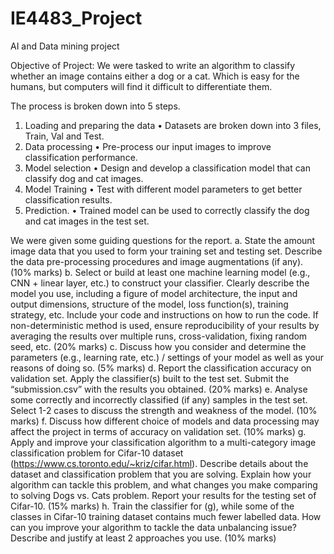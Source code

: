 # IE4483_Project

AI and Data mining project

Objective of Project:
We were tasked to write an algorithm to classify whether an image contains either a dog or a cat. Which is easy for the humans, but computers will find it difficult to differentiate them.

The process is broken down into 5 steps.

1. Loading and preparing the data
   • Datasets are broken down into 3 files, Train, Val and Test.
2. Data processing
   • Pre-process our input images to improve classification performance.
3. Model selection
   • Design and develop a classification model that can classify dog and cat images.
4. Model Training
   • Test with different model parameters to get better classification results.
5. Prediction.
   • Trained model can be used to correctly classify the dog and cat images in the test set.

We were given some guiding questions for the report.
a. State the amount image data that you used to form your training set and testing set. Describe the data pre-processing procedures and image augmentations (if any). (10% marks)
b. Select or build at least one machine learning model (e.g., CNN + linear layer, etc.) to construct your classifier. Clearly describe the model you use, including a figure of model architecture, the input and output dimensions, structure of the model, loss function(s), training strategy, etc. Include your code and instructions on how to run the code. If non-deterministic method is used, ensure reproducibility of your results by averaging the results over multiple runs, cross-validation, fixing random seed, etc. (20% marks)
c. Discuss how you consider and determine the parameters (e.g., learning rate, etc.) / settings of your model as well as your reasons of doing so. (5% marks)
d. Report the classification accuracy on validation set. Apply the classifier(s) built to the test set. Submit the “submission.csv” with the results you obtained. (20% marks)
e. Analyse some correctly and incorrectly classified (if any) samples in the test set. Select 1-2 cases to discuss the strength and weakness of the model. (10% marks)
f. Discuss how different choice of models and data processing may affect the project in terms of accuracy on validation set. (10% marks)
g. Apply and improve your classification algorithm to a multi-category image classification problem for Cifar-10 dataset (https://www.cs.toronto.edu/~kriz/cifar.html). Describe details about the dataset and classification problem that you are solving. Explain how your algorithm can tackle this problem, and what changes you make comparing to solving Dogs vs. Cats problem. Report your results for the testing set of Cifar-10. (15% marks)
h. Train the classifier for (g), while some of the classes in Cifar-10 training dataset contains much fewer labelled data. How can you improve your algorithm to tackle the data unbalancing issue? Describe and justify at least 2 approaches you use. (10% marks)
